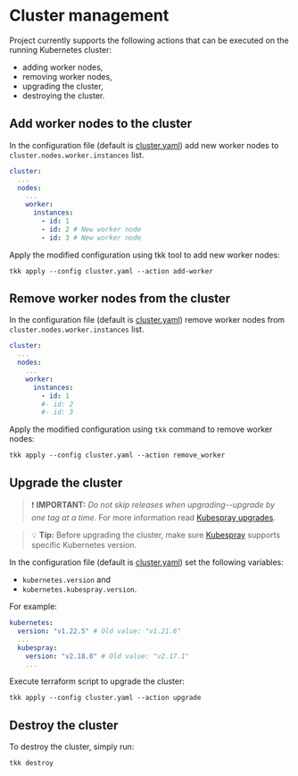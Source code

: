 # Cluster management

Project currently supports the following actions that can be executed on the running Kubernetes cluster:
+ adding worker nodes,
+ removing worker nodes,
+ upgrading the cluster,
+ destroying the cluster.


## Add worker nodes to the cluster

In the configuration file (default is [cluster.yaml](/cluster.yml)) add new worker nodes to `cluster.nodes.worker.instances` list.
```yml
cluster:
  ...
  nodes:
    ...
    worker:
      instances:
        - id: 1
        - id: 2 # New worker node
        - id: 3 # New worker node
```

Apply the modified configuration using tkk tool to add new worker nodes:
```shell
tkk apply --config cluster.yaml --action add-worker
```


## Remove worker nodes from the cluster

In the configuration file (default is [cluster.yaml](/cluster.yml)) remove worker nodes from `cluster.nodes.worker.instances` list.
```yaml
cluster:
  ...
  nodes:
    ...
    worker:
      instances:
        - id: 1
        #- id: 2
        #- id: 3
```

Apply the modified configuration using `tkk` command to remove worker nodes:
```shell
tkk apply --config cluster.yaml --action remove_worker
```


## Upgrade the cluster

> :exclamation: **IMPORTANT:** *Do not skip releases when upgrading--upgrade by one tag at a time.*
> For more information read [Kubespray upgrades](https://github.com/kubernetes-sigs/kubespray/blob/master/docs/upgrades.md).

> :bulb: **Tip:** Before upgrading the cluster, make sure [Kubespray](https://github.com/kubernetes-sigs/kubespray#supported-components) supports specific Kubernetes version.

In the configuration file (default is [cluster.yaml](/cluster.yml)) set the following variables:
  + `kubernetes.version` and
  + `kubernetes.kubespray.version`.

For example:
```yaml
kubernetes:
  version: "v1.22.5" # Old value: "v1.21.6"
  ...
  kubespray:
    version: "v2.18.0" # Old value: "v2.17.1"
    ...
```

Execute terraform script to upgrade the cluster:
```shell
tkk apply --config cluster.yaml --action upgrade
```


## Destroy the cluster

To destroy the cluster, simply run:
```shell
tkk destroy
```